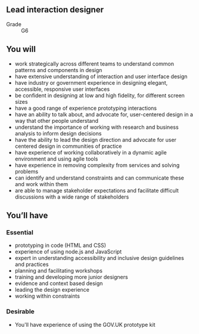 ## Lead interaction designer

<dl class="govuk-summary-list">
  <div class="govuk-summary-list__row">
    <dt class="govuk-summary-list__key">
      Grade
    </dt>
    <dd class="govuk-summary-list__value">
      G6
    </dd>
  </div>
</dl>

## You will

* work strategically across different teams to understand common patterns and components in design
* have extensive understanding of interaction and user interface design  
* have industry or government experience in designing elegant, accessible, responsive user interfaces  
* be confident in designing at low and high fidelity, for different screen sizes  
* have a good range of experience prototyping interactions  
* have an ability to talk about, and advocate for, user-centered design in a way that other people understand  
* understand the importance of working with research and business analysis to inform design decisions  
* have the ability to lead the design direction and advocate for user centered design in communities of practice 
* have experience of working collaboratively in a dynamic agile environment and using agile tools  
* have experience in removing complexity from services and solving problems  
* can identify and understand constraints and can communicate these and work within them  
* are able to manage stakeholder expectations and facilitate difficult discussions with a wide range of stakeholders 

## You’ll have

### Essential

* prototyping in code (HTML and CSS)  
* experience of using node.js and JavaScript
* expert in understanding accessibility and inclusive design guidelines and practices
* planning and facilitating workshops
* training and developing more junior designers
* evidence and context based design 
* leading the design experience
* working within constraints 
  
### Desirable

* You'll have experience of using the GOV.UK prototype kit  